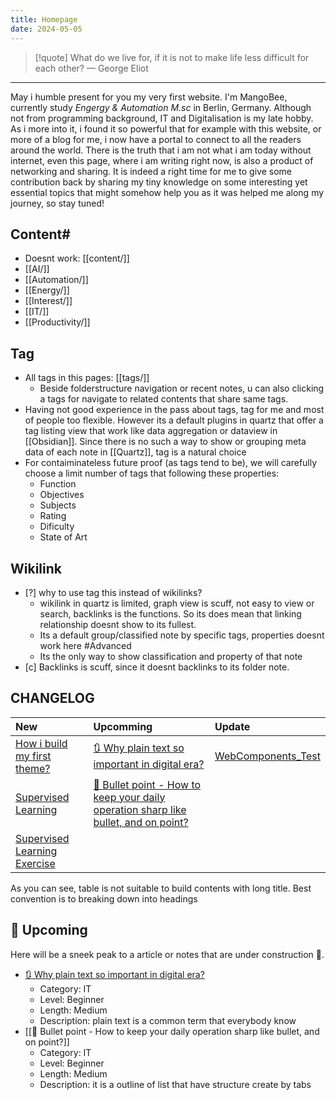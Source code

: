 ```yaml
---
title: Homepage
date: 2024-05-05
---
```


> [!quote] What do we live for, if it is not to make life less difficult for each other?
> — George Eliot

---
May i humble present for you my very first website. I'm MangoBee, currently study *Engergy & Automation M.sc* in Berlin, Germany. Although not from programming background, IT and Digitalisation is my late hobby. As i more into it, i found it so powerful that for example with this website, or more of a blog for me, i now have a portal to connect to all the readers around the world. There is the truth that i am not what i am today without internet, even this page, where i am writing right now, is also a product of networking and sharing. It is indeed a right time for me to give some contribution back by sharing my tiny knowledge on some interesting yet essential topics that might somehow help you as it was helped me along my journey,  so stay tuned!

## Content#
- Doesnt work: [[content/]]
- [[AI/]]
- [[Automation/]]
- [[Energy/]]
- [[Interest/]]
- [[IT/]]
- [[Productivity/]]
## Tag
- All tags in this pages: [[tags/]]
	- Beside folderstructure navigation or recent notes, u can also clicking a tags for navigate to related contents that share same tags.
- Having not good experience in the pass about tags, tag for me and most of people too flexible. However its a default plugins in quartz that offer a tag listing view that work like data aggregation or dataview in [[Obsidian]]. Since there is no such a way to show or grouping meta data of each note in [[Quartz]], tag is a natural choice
- For contaiminateless future proof (as tags tend to be), we will carefully choose a limit number of tags that following these properties:
	- Function
	- Objectives
	- Subjects
	- Rating
	- Dificulty
	- State of Art
## Wikilink
- [?] why to use tag this instead of wikilinks?
	- wikilink in quartz is limited, graph view is scuff, not easy to view or search, backlinks is the functions. So its does mean that linking relationship doesnt show to its fullest.
	- Its a default group/classified note by specific tags, properties doesnt work here #Advanced 
	- Its the only way to show classification and property of that note
- [c] Backlinks is scuff, since it doesnt backlinks to its folder note.
## CHANGELOG

| New                                                                     | Upcomming                                                                                                                                                                                                   | Update                                      |
| :---------------------------------------------------------------------- | :---------------------------------------------------------------------------------------------------------------------------------------------------------------------------------------------------------- | :------------------------------------------ |
| [How i build my first theme?](How%20i%20build%20my%20first%20theme?.md) | [🔃 Why plain text so important in digital era?](🔃%20Why%20plain%20text%20so%20important%20in%20digital%20era?.md)                                                                                         | [WebComponents_Test](WebComponents_Test.md) |
| [Supervised Learning](SupervisedLearning_Summary_TuyenPham%5C)          | [📅 Bullet point - How to keep your daily operation sharp like bullet, and on point?](📅%20Bullet%20point%20-%20How%20to%20keep%20your%20daily%20operation%20sharp%20like%20bullet,%20and%20on%20point?.md) |                                             |
| [Supervised Learning Exercise](AI_UB03_TuyenPham_PUB%5C)                |                                                                                                                                                                                                             |                                             |
As you can see, table is not suitable to build contents with long title. Best convention is to breaking down into headings

## 📅 Upcoming
Here will be a sneek peak to a article or notes that are under construction 🚧.
- [🔃 Why plain text so important in digital era?](🔃%20Why%20plain%20text%20so%20important%20in%20digital%20era?.md)
	- Category: IT
	- Level: Beginner
	- Length: Medium
	- Description: plain text is a common term that everybody know
- [[📅 Bullet point - How to keep your daily operation sharp like bullet, and on point?]]
	- Category: IT
	- Level: Beginner
	- Length: Medium
	- Description: it is a outline of list that have structure create by tabs